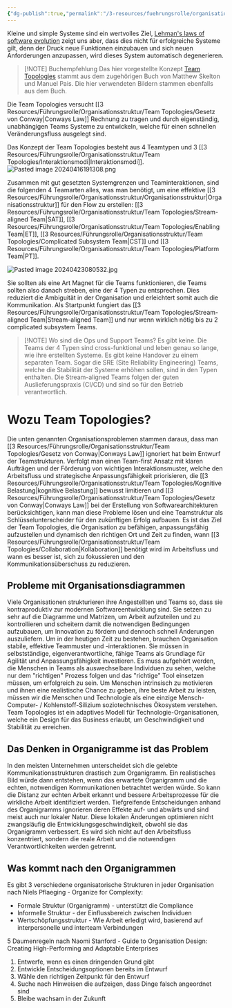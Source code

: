 ```yaml
---
{"dg-publish":true,"permalink":"/3-resources/fuehrungsrolle/organisationsstruktur/team-topologies/team-topologies/","pinned":true,"created":"2024-04-28T15:43:24.088+02:00","updated":"2024-04-28T17:09:54.315+02:00"}
---
```



Kleine und simple Systeme sind ein wertvolles Ziel, [Lehman's laws of software evolution](https://en.wikipedia.org/wiki/Lehman%27s_laws_of_software_evolution)  zeigt uns aber, dass dies nicht für erfolgreiche Systeme gilt, denn der Druck neue Funktionen einzubauen und sich neuen Anforderungen anzupassen, wird dieses System automatisch degenerieren.

> [!NOTE] Buchempfehlung
> Das hier vorgestellte Konzept [Team Topologies](teamtopologies.com) stammt aus dem zugehörigen Buch von Matthew Skelton und Manuel Pais. Die hier verwendeten Bildern stammen ebenfalls aus dem Buch.

Die Team Topologies versucht [[3 Resources/Führungsrolle/Organisationsstruktur/Team Topologies/Gesetz von Conway\|Conways Law]] Rechnung zu tragen und durch eigenständig, unabhängigen Teams Systeme zu entwickeln, welche für einen schnellen Veränderungsfluss ausgelegt sind.

Das Konzept der Team Topologies besteht aus 4 Teamtypen und 3 [[3 Resources/Führungsrolle/Organisationsstruktur/Team Topologies/Interaktionsmodi\|Interaktionsmodi]].
![Pasted image 20240416191308.png](/img/user/4%20Archive/Assets/Pasted%20image%2020240416191308.png)

Zusammen mit gut gesetzten Systemgrenzen und Teaminteraktionen, sind die folgenden 4 Teamarten alles, was man benötigt, um eine effektive [[3 Resources/Führungsrolle/Organisationsstruktur/Organisationsstruktur\|Organisationsstruktur]] für den Flow zu erstellen: [[3 Resources/Führungsrolle/Organisationsstruktur/Team Topologies/Stream-aligned Team\|SAT]], [[3 Resources/Führungsrolle/Organisationsstruktur/Team Topologies/Enabling Team\|ET]], [[3 Resources/Führungsrolle/Organisationsstruktur/Team Topologies/Complicated Subsystem Team\|CST]] und [[3 Resources/Führungsrolle/Organisationsstruktur/Team Topologies/Platform Team\|PT]].

![Pasted image 20240423080532.jpg](/img/user/4%20Archive/Assets/Pasted%20image%2020240423080532.jpg)

Sie sollten als eine Art Magnet für die Teams funktionieren, die Teams sollten also danach streben, eine der 4 Typen zu entsprechen. Dies reduziert die Ambiguität in der Organisation und erleichtert somit auch die Kommunikation. Als Startpunkt fungiert das [[3 Resources/Führungsrolle/Organisationsstruktur/Team Topologies/Stream-aligned Team\|Stream-aligned Team]] und nur wenn wirklich nötig bis zu 2 complicated subsystem Teams.

> [!NOTE] Wo sind die Ops und Support Teams?
> Es gibt keine. Die Teams der 4 Typen sind cross-funktional und leben genau so lange, wie ihre erstellten Systeme. Es gibt keine Handover zu einem separaten Team. Sogar die SRE (Site Reliability Engineering) Teams, welche die Stabilität der Systeme erhöhen sollen, sind in den Typen enthalten. Die Stream-aligned Teams folgen der guten Auslieferungspraxis (CI/CD) und sind so für den Betrieb verantwortlich.

# Wozu Team Topologies?

Die unten genannten Organisationsproblemen stammen daraus, dass man [[3 Resources/Führungsrolle/Organisationsstruktur/Team Topologies/Gesetz von Conway\|Conways Law]] ignoriert hat beim Entwurf der Teamstrukturen. Verfolgt man einen Team-first Ansatz mit klaren Aufträgen und der Förderung von wichtigen Interaktionsmuster, welche den Arbeitsfluss und strategische Anpassungsfähigkeit priorisieren, die [[3 Resources/Führungsrolle/Organisationsstruktur/Team Topologies/Kognitive Belastung\|kognitive Belastung]] bewusst limitieren und [[3 Resources/Führungsrolle/Organisationsstruktur/Team Topologies/Gesetz von Conway\|Conways Law]] bei der Erstellung von Softwarearchitekturen berücksichtigen, kann man diese Probleme lösen und eine Teamstruktur als Schlüsselunterscheider für den zukünftigen Erfolg aufbauen.
Es ist das Ziel der Team Topologies, die Organisation zu befähigen, anpassungsfähig aufzustellen und dynamisch den richtigen Ort und Zeit zu finden, wann [[3 Resources/Führungsrolle/Organisationsstruktur/Team Topologies/Collaboration\|Kollaboration]] benötigt wird im Arbeitsfluss und wann es besser ist, sich zu fokussieren und den Kommunikationsüberschuss zu reduzieren. 

## Probleme mit Organisationsdiagrammen

Viele Organisationen strukturieren ihre Angestellten und Teams so, dass sie kontraproduktiv zur modernen Softwareentwicklung sind. Sie setzen zu sehr auf die Diagramme und Matrizen, um Arbeit aufzuteilen und zu kontrollieren und scheitern damit die notwendigen Bedingungen aufzubauen, um Innovation zu fördern und dennoch schnell Änderungen auszuliefern.
Um in der heutigen Zeit zu bestehen, brauchen Organisation stabile, effektive Teammuster und -interaktionen. Sie müssen in selbstständige, eigenverantwortliche, fähige Teams als Grundlage für Agilität und Anpassungsfähigkeit investieren.
Es muss aufgehört werden, die Menschen in Teams als auswechselbare Individuen zu sehen, welche nur dem "richtigen" Prozess folgen und das "richtige" Tool einsetzen müssen, um erfolgreich zu sein. Um Menschen intrinsisch zu motivieren und ihnen eine realistische Chance zu geben, ihre beste Arbeit zu leisten, müssen wir die Menschen und Technologie als eine einzige Mensch-Computer- / Kohlenstoff-Silizium soziotechnisches Ökosystem verstehen.
Team Topologies ist ein adaptives Modell für Technologie-Organisationen, welche ein Design für das Business erlaubt, um Geschwindigkeit und Stabilität zu erreichen.

## Das Denken in Organigramme ist das Problem

In den meisten Unternehmen unterscheidet sich die gelebte Kommunikationsstrukturen drastisch zum Organigramm. Ein realistisches Bild würde dann entstehen, wenn das erwartete Organigramm und die echten, notwendigen Kommunikationen betrachtet werden würde. So kann die Distanz zur echten Arbeit erkannt und bessere Arbeitsprozesse für die wirkliche Arbeit identifiziert werden. Tiefgreifende Entscheidungen anhand des Organigramms ignorieren deren Effekte auf- und abwärts und sind meist auch nur lokaler Natur. Diese lokalen Änderungen optimieren nicht zwangsläufig die Entwicklungsgeschwindigkeit, obwohl sie das Organigramm verbessert. Es wird sich nicht auf den Arbeitsfluss konzentriert, sondern die reale Arbeit und die notwendigen Verantwortlichkeiten werden getrennt.

## Was kommt nach den Organigrammen

Es gibt 3 verschiedene organisatorische Strukturen in jeder Organisation nach Niels Pflaeging - Organize for Complexity:
- Formale Struktur (Organigramm) - unterstützt die Compliance
- Informelle Struktur - der Einflussbereich zwischen Individuen
- Wertschöpfungsstruktur - Wie Arbeit erledigt wird, basierend auf interpersonelle und interteam Verbindungen


5 Daumenregeln nach Naomi Stanford - Guide to Organisation Design: Creating High-Performing and Adaptable Enterprises
1. Entwerfe, wenn es einen dringenden Grund gibt
2. Entwickle Entscheidungsoptionen bereits im Entwurf
3. Wähle den richtigen Zeitpunkt für den Entwurf
4. Suche nach Hinweisen die aufzeigen, dass Dinge falsch angeordnet sind
5. Bleibe wachsam in der Zukunft
